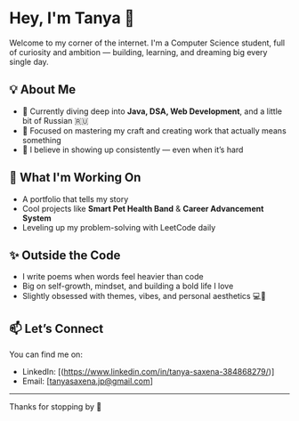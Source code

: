 # Hey, I'm Tanya 👋

Welcome to my corner of the internet. I'm a Computer Science student, full of curiosity and ambition — building, learning, and dreaming big every single day.

## 💡 About Me
- 🌱 Currently diving deep into **Java, DSA, Web Development**, and a little bit of Russian 🇷🇺
- 🎯 Focused on mastering my craft and creating work that actually means something
- 🧠 I believe in showing up consistently — even when it’s hard

## 🚀 What I'm Working On
- A portfolio that tells my story
- Cool projects like **Smart Pet Health Band** & **Career Advancement System**
- Leveling up my problem-solving with LeetCode daily

## ✨ Outside the Code
- I write poems when words feel heavier than code
- Big on self-growth, mindset, and building a bold life I love
- Slightly obsessed with themes, vibes, and personal aesthetics 💻🌸

## 📫 Let’s Connect
You can find me on:
- LinkedIn: [(https://www.linkedin.com/in/tanya-saxena-384868279/)]
- Email: [tanyasaxena.jp@gmail.com]

---

Thanks for stopping by 🤍  


